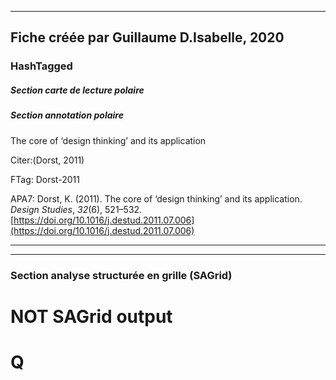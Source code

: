 
----
Fiche créée par Guillaume D.Isabelle, 2020 
---- 

### HashTagged 


##### Section carte de lecture polaire
##### Section annotation polaire
The core of ‘design thinking’ and its application



Citer:(Dorst, 2011)

FTag: Dorst-2011

APA7: Dorst, K. (2011). The core of ‘design thinking’ and its application. _Design Studies_, _32_(6), 521–532. [https://doi.org/10.1016/j.destud.2011.07.006](https://doi.org/10.1016/j.destud.2011.07.006)






----

----



### Section analyse structurée en grille (SAGrid)


# NOT SAGrid output

# Q

